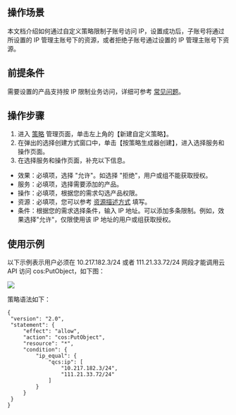 ## 操作场景
本文档介绍如何通过自定义策略限制子账号访问 IP，设置成功后，子账号将通过所设置的 IP 管理主账号下的资源，或者拒绝子账号通过设置的 IP 管理主账号下资源。
## 前提条件
需要设置的产品支持按 IP 限制业务访问，详细可参考 [常见问题](https://intl.cloud.tencent.com/document/product/598/18795)。
## 操作步骤
1. 进入 [策略](https://console.cloud.tencent.com/cam/policy) 管理页面，单击左上角的【新建自定义策略】。
3. 在弹出的选择创建方式窗口中，单击【按策略生成器创建】，进入选择服务和操作页面。
4. 在选择服务和操作页面，补充以下信息。
  - 效果：必填项，选择 "允许"。如选择 "拒绝"，用户或组不能获取授权。
  - 服务：必填项，选择需要添加的产品。
  - 操作：必填项，根据您的需求勾选产品权限。
  - 资源：必填项，您可以参考 [资源描述方式](https://intl.cloud.tencent.com/document/product/598/10606) 填写。
  - 条件：根据您的需求选择条件，输入 IP 地址。可以添加多条限制。例如，效果选择"允许"，仅限使用该 IP 地址的用户或组获取授权。

## 使用示例
以下示例表示用户必须在 10.217.182.3/24 或者 111.21.33.72/24 网段才能调用云 API 访问 cos:PutObject，如下图：

![](https://main.qcloudimg.com/raw/e581b11ca9eb6060df8162d1ccba5df2.png)

策略语法如下：
```
{
 "version": "2.0",
 "statement": {
     "effect": "allow",
     "action": "cos:PutObject",
     "resource": "*",
     "condition": {
         "ip_equal": {
             "qcs:ip": [
                 "10.217.182.3/24",
                 "111.21.33.72/24"
             ]
         }
     }
 }
}
```
